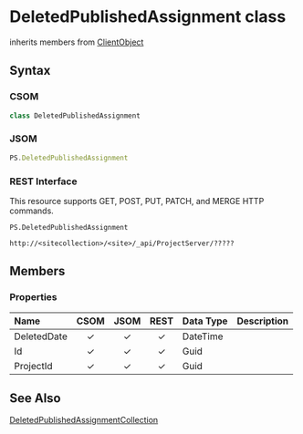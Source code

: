 [comment]: # (Name:DeletedPublishedAssignment)
[comment]: # (Type:class)
[comment]: # (Status:Incomplete)

# <a name="name"></a>DeletedPublishedAssignment class

inherits members from [ClientObject](https://msdn.microsoft.com/en-us/library/microsoft.sharepoint.client.clientobject.aspx)<br/>

<a name="description"></a>

## <a name="syntax"></a>Syntax

### CSOM

```C#
class DeletedPublishedAssignment 
```
### JSOM

```JavaScript
PS.DeletedPublishedAssignment
```
### REST Interface

This resource supports GET, POST, PUT, PATCH, and MERGE HTTP commands.

```
PS.DeletedPublishedAssignment

http://<sitecollection>/<site>/_api/ProjectServer/?????
```

## <a name="members"></a>Members

### <a name="properties"></a>Properties

|**Name**|**CSOM**|**JSOM**|**REST**|**Data Type**|**Description**|
|:-----|:-----:|:-----:|:-----:|:-----|:-----|
|<a name="DeletedDate"></a>DeletedDate|&#x2713;|&#x2713;|&#x2713;|DateTime||
|<a name="Id"></a>Id|&#x2713;|&#x2713;|&#x2713;|Guid||
|<a name="ProjectId"></a>ProjectId|&#x2713;|&#x2713;|&#x2713;|Guid||

## <a name="seeAlso"></a>See Also

[DeletedPublishedAssignmentCollection](DeletedPublishedAssignmentCollection.md)<br/>

